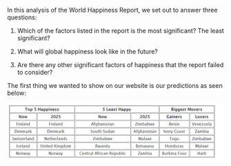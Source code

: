 In this analysis of the World Happiness Report, we set out to answer three questions:

1. Which of the factors listed in the report is the most significant? The least significant?

2. What will global happiness look like in the future?

3. Are there any other significant factors of happiness that the report failed to consider?

The first thing we wanted to show on our website is our predictions as seen below: 

![](HappinessReportImages/Overviewimage.png)
